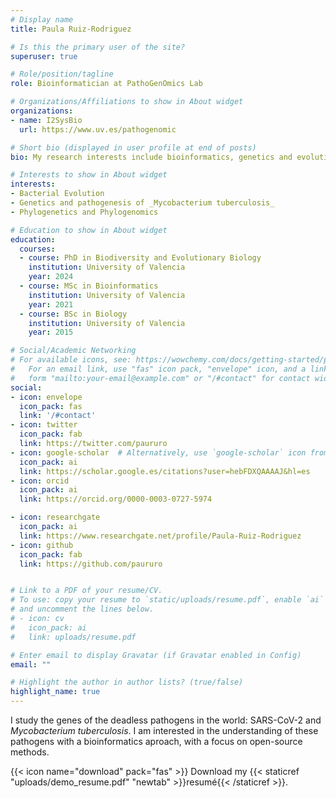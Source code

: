 ```yaml
---
# Display name
title: Paula Ruiz-Rodriguez

# Is this the primary user of the site?
superuser: true

# Role/position/tagline
role: Bioinformatician at PathoGenOmics Lab

# Organizations/Affiliations to show in About widget
organizations:
- name: I2SysBio
  url: https://www.uv.es/pathogenomic

# Short bio (displayed in user profile at end of posts)
bio: My research interests include bioinformatics, genetics and evolution.

# Interests to show in About widget
interests:
- Bacterial Evolution
- Genetics and pathogenesis of _Mycobacterium tuberculosis_
- Phylogenetics and Phylogenomics

# Education to show in About widget
education:
  courses:
  - course: PhD in Biodiversity and Evolutionary Biology
    institution: University of Valencia
    year: 2024
  - course: MSc in Bioinformatics
    institution: University of Valencia
    year: 2021
  - course: BSc in Biology
    institution: University of Valencia
    year: 2015

# Social/Academic Networking
# For available icons, see: https://wowchemy.com/docs/getting-started/page-builder/#icons
#   For an email link, use "fas" icon pack, "envelope" icon, and a link in the
#   form "mailto:your-email@example.com" or "/#contact" for contact widget.
social:
- icon: envelope
  icon_pack: fas
  link: '/#contact'
- icon: twitter
  icon_pack: fab
  link: https://twitter.com/paururo
- icon: google-scholar  # Alternatively, use `google-scholar` icon from `ai` icon pack
  icon_pack: ai
  link: https://scholar.google.es/citations?user=hebFDXQAAAAJ&hl=es
- icon: orcid  
  icon_pack: ai
  link: https://orcid.org/0000-0003-0727-5974

- icon: researchgate  
  icon_pack: ai
  link: https://www.researchgate.net/profile/Paula-Ruiz-Rodriguez
- icon: github
  icon_pack: fab
  link: https://github.com/paururo


# Link to a PDF of your resume/CV.
# To use: copy your resume to `static/uploads/resume.pdf`, enable `ai` icons in `params.toml`, 
# and uncomment the lines below.
# - icon: cv
#   icon_pack: ai
#   link: uploads/resume.pdf

# Enter email to display Gravatar (if Gravatar enabled in Config)
email: ""

# Highlight the author in author lists? (true/false)
highlight_name: true
---
```


I study the genes of the deadless pathogens in the world: SARS-CoV-2 and _Mycobacterium tuberculosis_. I am interested in the understanding of these pathogens with a bioinformatics aproach, with a focus on open-source methods.

{{< icon name="download" pack="fas" >}} Download my {{< staticref "uploads/demo_resume.pdf" "newtab" >}}resumé{{< /staticref >}}.
